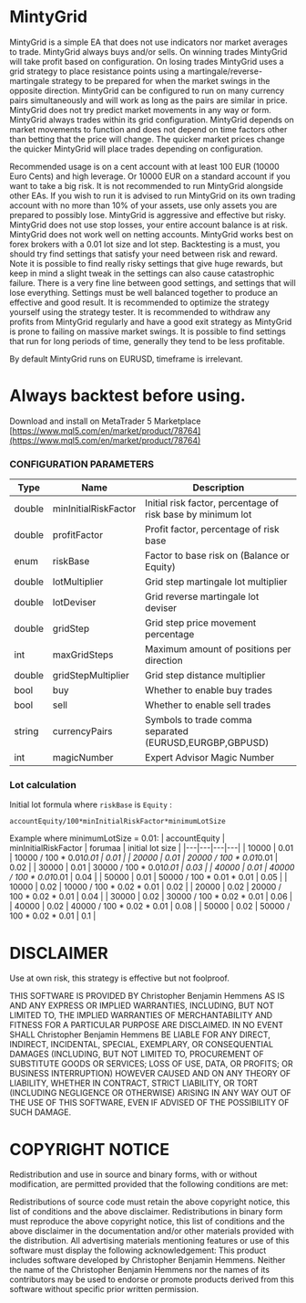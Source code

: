 # MintyGrid

MintyGrid is a simple EA that does not use indicators nor market averages to trade. MintyGrid always buys and/or sells. On winning trades MintyGrid will take profit based on configuration. On losing trades MintyGrid uses a grid strategy to place resistance points using a martingale/reverse-martingale strategy to be prepared for when the market swings in the opposite direction. MintyGrid can be configured to run on many currency pairs simultaneously and will work as long as the pairs are similar in price. MintyGrid does not try predict market movements in any way or form. MintyGrid always trades within its grid configuration. MintyGrid depends on market movements to function and does not depend on time factors other than betting that the price will change. The quicker market prices change the quicker MintyGrid will place trades depending on configuration.

Recommended usage is on a cent account with at least 100 EUR (10000 Euro Cents) and high leverage. Or 10000 EUR on a standard account if you want to take a big risk. It is not recommended to run MintyGrid alongside other EAs. If you wish to run it is advised to run MintyGrid on its own trading account with no more than 10% of your assets, use only assets you are prepared to possibly lose. MintyGrid is aggressive and effective but risky. MintyGrid does not use stop losses, your entire account balance is at risk. MintyGrid does not work well on netting accounts. MintyGrid works best on forex brokers with a 0.01 lot size and lot step. Backtesting is a must, you should try find settings that satisfy your need between risk and reward. Note it is possible to find really risky settings that give huge rewards, but keep in mind a slight tweak in the settings can also cause catastrophic failure. There is a very fine line between good settings, and settings that will lose everything. Settings must be well balanced together to produce an effective and good result. It is recommended to optimize the strategy yourself using the strategy tester. It is recommended to withdraw any profits from MintyGrid regularly and have a good exit strategy as MintyGrid is prone to failing on massive market swings. It is possible to find settings that run for long periods of time, generally they tend to be less profitable.

By default MintyGrid runs on EURUSD, timeframe is irrelevant.

# Always backtest before using.

Download and install on MetaTrader 5 Marketplace [https://www.mql5.com/en/market/product/78764](https://www.mql5.com/en/market/product/78764)

### CONFIGURATION PARAMETERS

| Type | Name | Description |
|---|---|---|
| double | minInitialRiskFactor | Initial risk factor, percentage of risk base by minimum lot  |
| double | profitFactor | Profit factor, percentage of risk base  |
| enum | riskBase | Factor to base risk on (Balance or Equity) |
| double | lotMultiplier | Grid step martingale lot multiplier |
| double | lotDeviser | Grid reverse martingale lot deviser |
| double | gridStep | Grid step price movement percentage |
| int | maxGridSteps | Maximum amount of positions per direction |
| double | gridStepMultiplier | Grid step distance multiplier |
| bool | buy | Whether to enable buy trades |
| bool | sell | Whether to enable sell trades |
| string | currencyPairs | Symbols to trade comma separated (EURUSD,EURGBP,GBPUSD) |
| int | magicNumber | Expert Advisor Magic Number |

### Lot calculation

Initial lot formula where `riskBase` is `Equity` :

```
accountEquity/100*minInitialRiskFactor*minimumLotSize
```

Example where minimumLotSize = 0.01:
| accountEquity | minInitialRiskFactor | forumaa | initial lot size |
|---|---|---|---|
| 10000 | 0.01 | 10000 / 100 * 0.01*0.01 | 0.01 |
| 20000 | 0.01  | 20000 / 100 * 0.01*0.01 | 0.02 |
| 30000 | 0.01  | 30000 / 100 * 0.01*0.01 | 0.03 |
| 40000 | 0.01  | 40000 / 100 * 0.01*0.01 | 0.04 |
| 50000 | 0.01  | 50000 / 100 * 0.01 * 0.01 | 0.05 |
| 10000 | 0.02 | 10000 / 100 * 0.02 * 0.01 | 0.02 |
| 20000 | 0.02  | 20000 / 100 * 0.02 * 0.01 | 0.04 |
| 30000 | 0.02  | 30000 / 100 * 0.02 * 0.01 | 0.06 |
| 40000 | 0.02  | 40000 / 100 * 0.02 * 0.01 | 0.08 |
| 50000 | 0.02  | 50000 / 100 * 0.02 * 0.01 | 0.1 |


# DISCLAIMER
Use at own risk, this strategy is effective but not foolproof.

THIS SOFTWARE IS PROVIDED BY Christopher Benjamin Hemmens AS IS AND ANY EXPRESS OR IMPLIED WARRANTIES, INCLUDING, BUT NOT LIMITED TO, THE IMPLIED WARRANTIES OF MERCHANTABILITY AND FITNESS FOR A PARTICULAR PURPOSE ARE DISCLAIMED. IN NO EVENT SHALL Christopher Benjamin Hemmens BE LIABLE FOR ANY DIRECT, INDIRECT, INCIDENTAL, SPECIAL, EXEMPLARY, OR CONSEQUENTIAL DAMAGES (INCLUDING, BUT NOT LIMITED TO, PROCUREMENT OF SUBSTITUTE GOODS OR SERVICES; LOSS OF USE, DATA, OR PROFITS; OR BUSINESS INTERRUPTION) HOWEVER CAUSED AND ON ANY THEORY OF LIABILITY, WHETHER IN CONTRACT, STRICT LIABILITY, OR TORT (INCLUDING NEGLIGENCE OR OTHERWISE) ARISING IN ANY WAY OUT OF THE USE OF THIS SOFTWARE, EVEN IF ADVISED OF THE POSSIBILITY OF SUCH DAMAGE.


# COPYRIGHT NOTICE
Redistribution and use in source and binary forms, with or without modification, are permitted provided that the following conditions are met:

Redistributions of source code must retain the above copyright notice, this list of conditions and the above disclaimer.
Redistributions in binary form must reproduce the above copyright notice, this list of conditions and the above disclaimer in the documentation and/or other materials provided with the distribution.
All advertising materials mentioning features or use of this software must display the following acknowledgement: This product includes software developed by Christopher Benjamin Hemmens.
Neither the name of the Christopher Benjamin Hemmens nor the
names of its contributors may be used to endorse or promote products derived from this software without specific prior written permission.






